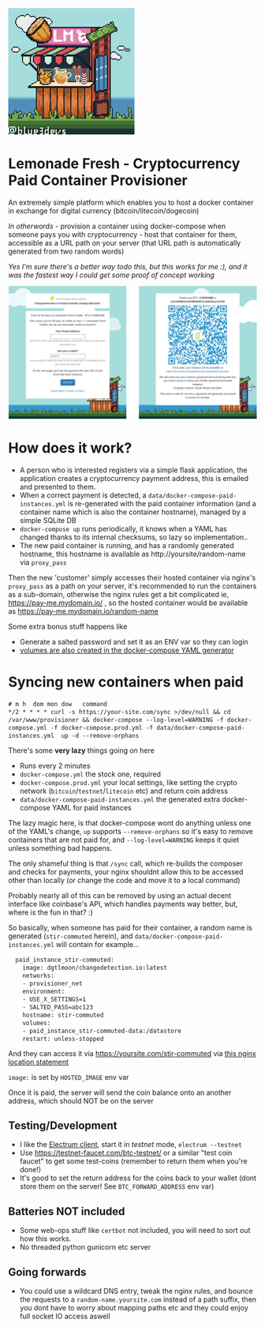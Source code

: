 <img width=256 src="https://raw.githubusercontent.com/dgtlmoon/lemonade-fresh/main/app/static/images/blue-thunder-p7-lemonadestand-expand.jpg">

# Lemonade Fresh - Cryptocurrency Paid Container Provisioner

An extremely simple platform which enables you to host a docker container in exchange for digital currency (bitcoin/litecoin/dogecoin)

*In otherwords* - provision a container using docker-compose when someone pays you with cryptocurrency - host that container for them, accessible as a URL path on your server (that URL path is automatically generated from two random words)

_Yes I'm sure there's a better way todo this, but this works for me :), and it was the fastest way I could get some proof of concept working_

<img src="https://raw.githubusercontent.com/dgtlmoon/lemonade-fresh/main/screenshot.png?large=ok">

# How does it work?

- A person who is interested registers via a simple flask application, the application creates a cryptocurrency payment address, this is emailed and presented to them.
- When a correct payment is detected, a `data/docker-compose-paid-instances.yml` is re-generated with the paid container information (and a container name which is also the container hostname), managed by a simple SQLite DB
- `docker-compose up` runs periodically, it knows when a YAML has changed thanks to its internal checksums, so lazy so implementation.. 
- The new paid container is running, and has a randomly generated hostname, this hostname is available as http://yoursite/random-name via `proxy_pass`

Then the new 'customer' simply accesses their hosted container via nginx's `proxy_pass` as a path on your server, it's recommended to run the containers as a sub-domain, otherwise the nginx rules get a bit complicated ie, https://pay-me.mydomain.io/ , so the hosted container would be available as https://pay-me.mydomain.io/random-name


Some extra bonus stuff happens like
- Generate a salted password and set it as an ENV var so they can login
- [volumes are also created in the docker-compose YAML generator](https://github.com/dgtlmoon/lemonade-fresh/blob/b3d737100c2e94f895c53f7f88b7937a1c3a03e2/app/dcgenerator.py#L30)


# Syncing new containers when paid

```
# m h  dom mon dow   command
*/2 * * * * curl -s https://your-site.com/sync >/dev/null && cd /var/www/provisioner && docker-compose --log-level=WARNING -f docker-compose.yml -f docker-compose.prod.yml -f data/docker-compose-paid-instances.yml  up -d --remove-orphans
```

There's some **very lazy** things going on here
- Runs every 2 minutes
- `docker-compose.yml` the stock one, required
- `docker-compose.prod.yml` your local settings, like setting the crypto network (`bitcoin`/`testnet`/`litecoin` etc) and return coin address
- `data/docker-compose-paid-instances.yml` the generated extra docker-compose YAML for paid instances

The lazy magic here, is that docker-compose wont do anything unless one of the YAML's change, `up` supports `--remove-orphans` so it's easy to remove containers that are not paid for, and `--log-level=WARNING` keeps it quiet unless something bad happens.

The only shameful thing is that `/sync` call, which re-builds the composer and checks for payments, your nginx shouldnt allow this to be accessed other than locally (or change the code and move it to a local command)

Probably nearly all of this can be removed by using an actual decent interface like coinbase's API, which handles payments way better, but, where is the fun in that? :)


So basically, when someone has paid for their container, a random name is generated (`stir-commuted` herein), and `data/docker-compose-paid-instances.yml` will contain for example...

```
  paid_instance_stir-commuted:
    image: dgtlmoon/changedetection.io:latest
    networks:
    - provisioner_net
    environment:
    - USE_X_SETTINGS=1
    - SALTED_PASS=abc123
    hostname: stir-commuted
    volumes:
    - paid_instance_stir-commuted-data:/datastore
    restart: unless-stopped

```

And they can access it via https://yoursite.com/stir-commuted via [this nginx location statement](https://github.com/dgtlmoon/lemonade-fresh/blob/2c2443601a53e14007aca0185320b71e00d59bdd/config/nginx/default.conf#L32)

`image:` is set by `HOSTED_IMAGE` env var

Once it is paid, the server will send the coin balance onto an another address, which should NOT be on the server

## Testing/Development

- I like the [Electrum client](https://electrum.org/), start it in _testnet_ mode, `electrum --testnet`
- Use https://testnet-faucet.com/btc-testnet/ or a similar "test coin faucet" to get some test-coins (remember to return them when you're done!)
- It's good to set the return address for the coins back to your wallet (dont store them on the server! See `BTC_FORWARD_ADDRESS` env var)

## Batteries NOT included

- Some web-ops stuff like `certbot` not included, you will need to sort out how this works.
- No threaded python gunicorn etc server

## Going forwards
- You could use a wildcard DNS entry, tweak the nginx rules, and bounce the requests to a `random-name.yoursite.com` instead of a path suffix, then you dont have to worry about mapping paths etc and they could enjoy full socket IO access aswell
